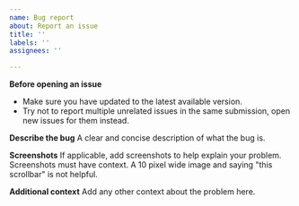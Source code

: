 ```yaml
---
name: Bug report
about: Report an issue
title: ''
labels: ''
assignees: ''

---
```


**Before opening an issue**
* Make sure you have updated to the latest available version.
* Try not to report multiple unrelated issues in the same submission, open new issues for them instead.

**Describe the bug**
A clear and concise description of what the bug is.

**Screenshots**
If applicable, add screenshots to help explain your problem. Screenshots must have context. A 10 pixel wide image and saying "this scrollbar" is not helpful.

**Additional context**
Add any other context about the problem here.
